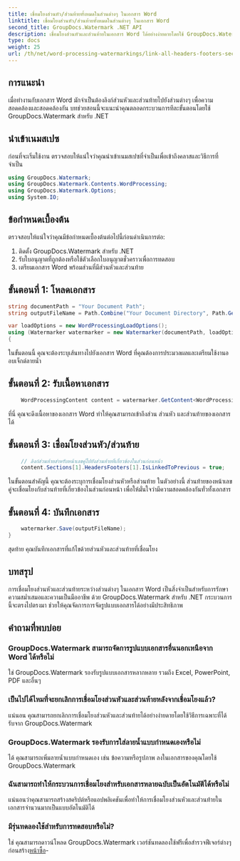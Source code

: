 ```yaml
---
title: เชื่อมโยงส่วนหัว/ส่วนท้ายทั้งหมดในส่วนต่างๆ ในเอกสาร Word
linktitle: เชื่อมโยงส่วนหัว/ส่วนท้ายทั้งหมดในส่วนต่างๆ ในเอกสาร Word
second_title: GroupDocs.Watermark .NET API
description: เชื่อมโยงส่วนหัวและส่วนท้ายในเอกสาร Word ได้อย่างง่ายดายโดยใช้ GroupDocs.Watermark สำหรับ .NET รับประกันความสม่ำเสมอและความเป็นมืออาชีพได้อย่างง่ายดาย
type: docs
weight: 25
url: /th/net/word-processing-watermarkings/link-all-headers-footers-section-word-docs/
---
```

## การแนะนำ
เมื่อทำงานกับเอกสาร Word มักจำเป็นต้องลิงก์ส่วนหัวและส่วนท้ายไปยังส่วนต่างๆ เพื่อความสอดคล้องและสอดคล้องกัน บทช่วยสอนนี้จะแนะนำคุณตลอดกระบวนการทีละขั้นตอนโดยใช้ GroupDocs.Watermark สำหรับ .NET
## นำเข้าเนมสเปซ
ก่อนที่จะเริ่มใช้งาน ตรวจสอบให้แน่ใจว่าคุณนำเข้าเนมสเปซที่จำเป็นเพื่อเข้าถึงคลาสและวิธีการที่จำเป็น
```csharp
using GroupDocs.Watermark;
using GroupDocs.Watermark.Contents.WordProcessing;
using GroupDocs.Watermark.Options;
using System.IO;
```
## ข้อกำหนดเบื้องต้น
ตรวจสอบให้แน่ใจว่าคุณมีข้อกำหนดเบื้องต้นต่อไปนี้ก่อนดำเนินการต่อ:
1. ติดตั้ง GroupDocs.Watermark สำหรับ .NET
2. รับใบอนุญาตที่ถูกต้องหรือใช้ตัวเลือกใบอนุญาตชั่วคราวเพื่อการทดสอบ
3. เตรียมเอกสาร Word พร้อมส่วนที่มีส่วนหัวและส่วนท้าย
## ขั้นตอนที่ 1: โหลดเอกสาร
```csharp
string documentPath = "Your Document Path";
string outputFileName = Path.Combine("Your Document Directory", Path.GetFileName(documentPath));

var loadOptions = new WordProcessingLoadOptions();
using (Watermarker watermarker = new Watermarker(documentPath, loadOptions))
{
```
ในขั้นตอนนี้ คุณจะต้องระบุเส้นทางไปยังเอกสาร Word ที่คุณต้องการประมวลผลและเตรียมใช้งานออบเจ็กต์ลายน้ำ
## ขั้นตอนที่ 2: รับเนื้อหาเอกสาร
```csharp
    WordProcessingContent content = watermarker.GetContent<WordProcessingContent>();
```
ที่นี่ คุณจะดึงเนื้อหาของเอกสาร Word ทำให้คุณสามารถเข้าถึงส่วน ส่วนหัว และส่วนท้ายของเอกสารได้
## ขั้นตอนที่ 3: เชื่อมโยงส่วนหัว/ส่วนท้าย
```csharp
    // ลิงก์ส่วนท้ายสำหรับหน้าเลขคู่ไปยังส่วนท้ายที่เกี่ยวข้องในส่วนก่อนหน้า
    content.Sections[1].HeadersFooters[1].IsLinkedToPrevious = true;
```
ในขั้นตอนสำคัญนี้ คุณจะต้องระบุการเชื่อมโยงส่วนหัวหรือส่วนท้าย ในตัวอย่างนี้ ส่วนท้ายของหน้าเลขคู่จะเชื่อมโยงกับส่วนท้ายที่เกี่ยวข้องในส่วนก่อนหน้า เพื่อให้มั่นใจว่ามีความสอดคล้องกันทั่วทั้งเอกสาร

## ขั้นตอนที่ 4: บันทึกเอกสาร
```csharp
    watermarker.Save(outputFileName);
}
```
สุดท้าย คุณบันทึกเอกสารที่แก้ไขด้วยส่วนหัวและส่วนท้ายที่เชื่อมโยง

## บทสรุป
การเชื่อมโยงส่วนหัวและส่วนท้ายระหว่างส่วนต่างๆ ในเอกสาร Word เป็นสิ่งจำเป็นสำหรับการรักษาความสม่ำเสมอและความเป็นมืออาชีพ ด้วย GroupDocs.Watermark สำหรับ .NET กระบวนการนี้จะตรงไปตรงมา ช่วยให้คุณจัดการการจัดรูปแบบเอกสารได้อย่างมีประสิทธิภาพ
## คำถามที่พบบ่อย
### GroupDocs.Watermark สามารถจัดการรูปแบบเอกสารอื่นนอกเหนือจาก Word ได้หรือไม่
ใช่ GroupDocs.Watermark รองรับรูปแบบเอกสารหลากหลาย รวมถึง Excel, PowerPoint, PDF และอื่นๆ
### เป็นไปได้ไหมที่จะยกเลิกการเชื่อมโยงส่วนหัวและส่วนท้ายหลังจากเชื่อมโยงแล้ว?
แน่นอน คุณสามารถยกเลิกการเชื่อมโยงส่วนหัวและส่วนท้ายได้อย่างง่ายดายโดยใช้วิธีการเฉพาะที่ได้รับจาก GroupDocs.Watermark
### GroupDocs.Watermark รองรับการใส่ลายน้ำแบบกำหนดเองหรือไม่
ได้ คุณสามารถเพิ่มลายน้ำแบบกำหนดเอง เช่น ข้อความหรือรูปภาพ ลงในเอกสารของคุณโดยใช้ GroupDocs.Watermark
### ฉันสามารถทำให้กระบวนการเชื่อมโยงสำหรับเอกสารหลายฉบับเป็นอัตโนมัติได้หรือไม่
แน่นอนว่าคุณสามารถสร้างสคริปต์หรือแอปพลิเคชันเพื่อทำให้การเชื่อมโยงส่วนหัวและส่วนท้ายในเอกสารจำนวนมากเป็นแบบอัตโนมัติได้
### มีรุ่นทดลองใช้สำหรับการทดสอบหรือไม่?
 ใช่ คุณสามารถดาวน์โหลด GroupDocs.Watermark เวอร์ชันทดลองใช้ฟรีเพื่อสำรวจฟีเจอร์ต่างๆ ก่อนสร้าง[หน้าซื้อ](https://purchase.groupdocs.com/temporary-license/)-